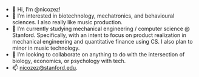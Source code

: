 - 👋 Hi, I’m @nicozez!
- 👀 I’m interested in biotechnology, mechatronics, and behavioural sciences. I also really like music production.
- 🌱 I’m currently studying mechanical engineering / computer science @ Stanford. Specifically, with an intent to focus on product realization in mechanical engineering and quantitative finance using CS. I also plan to minor in music technology.
- 💞️ I’m looking to collaborate on anything to do with the intersection of biology, economics, or psychology with tech.
- 📫 nicozez@stanford.edu. 

<!---
nicozez/nicozez is a ✨ special ✨ repository because its `README.md` (this file) appears on your GitHub profile.
You can click the Preview link to take a look at your changes.
--->
